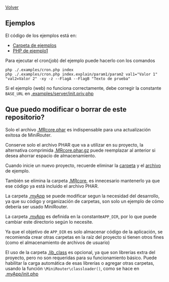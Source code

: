 [Volver](README.md)
## Ejemplos

El código de los ejemplos está en:
- [Carpeta de ejemplos](.examples)
- [PHP de ejemplo1](example1.php)

Para ejecutar el cron(job) del ejemplo puede hacerlo con los comandos
```shell
php ./.examples/cron.php index
php ./.examples/cron.php index.explain/param1/param2 val1="Valor 1" "val2=Valor 2" -xy -z --FlagA --FlagB "Texto de prueba"
```

Si el ejemplo (web) no funciona correctamente, debe corregir la constante `BASE_URL` en [.examples/server/init.priv.php](.examples/server/init.priv.php)

## Que puedo modificar o borrar de este repositorio?

Solo el archivo [.MRcore.phar](.MRcore.phar) es indispensable para una actualización exitosa de MiniRouter.

Conserve solo el archivo PHAR que va a utilizar en su proyecto, la alternativa comprimida [.MRcore.phar.gz](.MRcore.phar.gz) puede reemplazar al anterior si desea ahorrar espacio de almacenamiento.

Cuando inicie un nuevo proyecto, recuerde eliminar la [carpeta](.examples) y el [archivo](example1.php) de ejemplo.

También se elimina la carpeta [.MRcore](.MRcore), es innecesario mantenerlo ya que ese código ya está incluido el archivo PHAR.

La carpeta [.myApp](.myApp) se puede modificar segun la necesidad del desarrollo, ya que su código y organización de carpetas, son solo un ejemplo de cómo debería ser usado MiniRouter.

La carpeta [.myApp](.myApp) es definida en la constante`APP_DIR`, por lo que puede cambiar este directorio según lo necesite.

Ya que el objetivo de `APP_DIR` es solo almacenar código de la aplicación, se recomienda crear otras carpetas en la raíz del proyecto si tienen otros fines (como el almacenamiento de archivos de usuario)

El uso de la carpeta [.lib_class](.lib_class) es opcional, ya que son librerías extra del proyecto, pero no son requeridas para su funcionamiento básico.
Puede habilitar la carga automática de esas librerías o agregar otras carpetas, usando la función `\MiniRouter\classloader()`, como se hace en [.myApp/init.php](.myApp/init.php)
